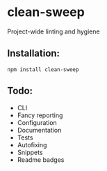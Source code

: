 # clean-sweep

Project-wide linting and hygiene

## Installation:

```
npm install clean-sweep
```

## Todo:

- CLI
- Fancy reporting
- Configuration
- Documentation
- Tests
- Autofixing
- Snippets
- Readme badges
